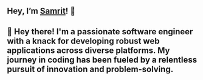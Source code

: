 
## Hey, I’m [Samrit](samritportfolio.vercel.app)! 👋

👋 Hey there! I'm a passionate software engineer with a knack for developing robust web applications across diverse platforms. My journey in coding has been fueled by a relentless pursuit of innovation and problem-solving.
---


